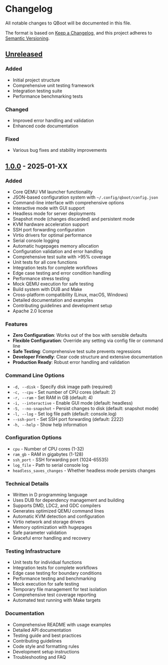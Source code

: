 # Changelog

All notable changes to QBoot will be documented in this file.

The format is based on [Keep a Changelog](https://keepachangelog.com/en/1.0.0/),
and this project adheres to [Semantic Versioning](https://semver.org/spec/v2.0.0.html).

## [Unreleased]

### Added
- Initial project structure
- Comprehensive unit testing framework
- Integration testing suite
- Performance benchmarking tests

### Changed
- Improved error handling and validation
- Enhanced code documentation

### Fixed
- Various bug fixes and stability improvements

## [1.0.0] - 2025-01-XX

### Added
- Core QEMU VM launcher functionality
- JSON-based configuration system with `~/.config/qboot/config.json`
- Command-line interface with comprehensive options
- Interactive mode with GUI support
- Headless mode for server deployments
- Snapshot mode (changes discarded) and persistent mode
- KVM hardware acceleration support
- SSH port forwarding configuration
- Virtio drivers for optimal performance
- Serial console logging
- Automatic hugepages memory allocation
- Configuration validation and error handling
- Comprehensive test suite with >95% coverage
- Unit tests for all core functions
- Integration tests for complete workflows
- Edge case testing and error condition handling
- Performance stress testing
- Mock QEMU execution for safe testing
- Build system with DUB and Make
- Cross-platform compatibility (Linux, macOS, Windows)
- Detailed documentation and examples
- Contributing guidelines and development setup
- Apache 2.0 license

### Features
- **Zero Configuration**: Works out of the box with sensible defaults
- **Flexible Configuration**: Override any setting via config file or command line
- **Safe Testing**: Comprehensive test suite prevents regressions
- **Developer Friendly**: Clear code structure and extensive documentation
- **Production Ready**: Robust error handling and validation

### Command Line Options
- `-d, --disk` - Specify disk image path (required)
- `-c, --cpu` - Set number of CPU cores (default: 2)
- `-r, --ram` - Set RAM in GB (default: 4)
- `-i, --interactive` - Enable GUI mode (default: headless)
- `-S, --no-snapshot` - Persist changes to disk (default: snapshot mode)
- `-l, --log` - Set log file path (default: console.log)
- `--ssh-port` - Set SSH port forwarding (default: 2222)
- `-h, --help` - Show help information

### Configuration Options
- `cpu` - Number of CPU cores (1-32)
- `ram_gb` - RAM in gigabytes (1-128)
- `ssh_port` - SSH forwarding port (1024-65535)
- `log_file` - Path to serial console log
- `headless_saves_changes` - Whether headless mode persists changes

### Technical Details
- Written in D programming language
- Uses DUB for dependency management and building
- Supports DMD, LDC2, and GDC compilers
- Generates optimized QEMU command lines
- Automatic KVM detection and configuration
- Virtio network and storage drivers
- Memory optimization with hugepages
- Safe parameter validation
- Graceful error handling and recovery

### Testing Infrastructure
- Unit tests for individual functions
- Integration tests for complete workflows
- Edge case testing for boundary conditions
- Performance testing and benchmarking
- Mock execution for safe testing
- Temporary file management for test isolation
- Comprehensive test coverage reporting
- Automated test running with Make targets

### Documentation
- Comprehensive README with usage examples
- Detailed API documentation
- Testing guide and best practices
- Contributing guidelines
- Code style and formatting rules
- Development setup instructions
- Troubleshooting and FAQ

[Unreleased]: https://github.com/yourusername/qboot/compare/v1.0.0...HEAD
[1.0.0]: https://github.com/yourusername/qboot/releases/tag/v1.0.0